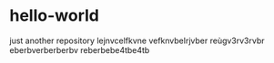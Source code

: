# hello-world
just another repository
lejnvcelfkvne
vefknvbelrjvber
reùgv3rv3rvbr
eberbverberberbv
reberbebe4tbe4tb
